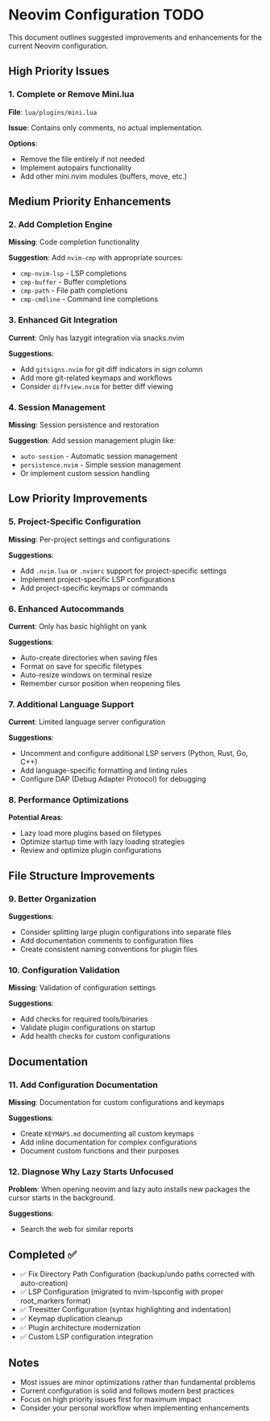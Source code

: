 # Neovim Configuration TODO

This document outlines suggested improvements and enhancements for the current Neovim configuration.

## High Priority Issues

### 1. Complete or Remove Mini.lua
**File**: `lua/plugins/mini.lua`

**Issue**: Contains only comments, no actual implementation.

**Options**:
- Remove the file entirely if not needed
- Implement autopairs functionality
- Add other mini.nvim modules (buffers, move, etc.)

## Medium Priority Enhancements

### 2. Add Completion Engine
**Missing**: Code completion functionality

**Suggestion**: Add `nvim-cmp` with appropriate sources:
- `cmp-nvim-lsp` - LSP completions
- `cmp-buffer` - Buffer completions
- `cmp-path` - File path completions
- `cmp-cmdline` - Command line completions

### 3. Enhanced Git Integration
**Current**: Only has lazygit integration via snacks.nvim

**Suggestions**:
- Add `gitsigns.nvim` for git diff indicators in sign column
- Add more git-related keymaps and workflows
- Consider `diffview.nvim` for better diff viewing

### 4. Session Management
**Missing**: Session persistence and restoration

**Suggestion**: Add session management plugin like:
- `auto-session` - Automatic session management
- `persistence.nvim` - Simple session management
- Or implement custom session handling

## Low Priority Improvements

### 5. Project-Specific Configuration
**Missing**: Per-project settings and configurations

**Suggestions**:
- Add `.nvim.lua` or `.nvimrc` support for project-specific settings
- Implement project-specific LSP configurations
- Add project-specific keymaps or commands

### 6. Enhanced Autocommands
**Current**: Only has basic highlight on yank

**Suggestions**:
- Auto-create directories when saving files
- Format on save for specific filetypes
- Auto-resize windows on terminal resize
- Remember cursor position when reopening files

### 7. Additional Language Support
**Current**: Limited language server configuration

**Suggestions**:
- Uncomment and configure additional LSP servers (Python, Rust, Go, C++)
- Add language-specific formatting and linting rules
- Configure DAP (Debug Adapter Protocol) for debugging

### 8. Performance Optimizations
**Potential Areas**:
- Lazy load more plugins based on filetypes
- Optimize startup time with lazy loading strategies
- Review and optimize plugin configurations

## File Structure Improvements

### 9. Better Organization
**Suggestions**:
- Consider splitting large plugin configurations into separate files
- Add documentation comments to configuration files
- Create consistent naming conventions for plugin files

### 10. Configuration Validation
**Missing**: Validation of configuration settings

**Suggestions**:
- Add checks for required tools/binaries
- Validate plugin configurations on startup
- Add health checks for custom configurations

## Documentation

### 11. Add Configuration Documentation
**Missing**: Documentation for custom configurations and keymaps

**Suggestions**:
- Create `KEYMAPS.md` documenting all custom keymaps
- Add inline documentation for complex configurations
- Document custom functions and their purposes

### 12. Diagnose Why Lazy Starts Unfocused
**Problem**: When opening neovim and lazy auto installs new packages
the cursor starts in the background.

**Suggestions**:
- Search the web for similar reports

## Completed ✅

- ✅ Fix Directory Path Configuration (backup/undo paths corrected with auto-creation)
- ✅ LSP Configuration (migrated to nvim-lspconfig with proper root_markers format)
- ✅ Treesitter Configuration (syntax highlighting and indentation)
- ✅ Keymap duplication cleanup
- ✅ Plugin architecture modernization
- ✅ Custom LSP configuration integration

## Notes

- Most issues are minor optimizations rather than fundamental problems
- Current configuration is solid and follows modern best practices
- Focus on high priority issues first for maximum impact
- Consider your personal workflow when implementing enhancements
